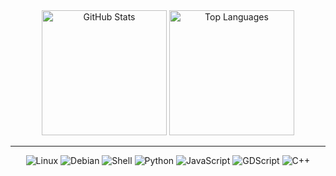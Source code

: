 

<div align="center">
    <img height="200" src="https://github-readme-stats.vercel.app/api?username=surtarso&theme=dracula" alt="GitHub Stats" />
    <img height="200" src="https://github-readme-stats.vercel.app/api/top-langs?username=surtarso&layout=compact&langs_count=8&card_width=320&theme=dracula" alt="Top Languages" />
</div>

---

<div align="center">
    
  ![Linux](https://img.shields.io/badge/Linux-FCC624?style=for-the-badge&logo=linux&logoColor=black)
  ![Debian](https://img.shields.io/badge/Debian-A81D33?style=for-the-badge&logo=debian&logoColor=white)
  ![Shell](https://img.shields.io/badge/Shell_Scripting-121011?style=for-the-badge&logo=gnu-bash&logoColor=white)
  ![Python](https://img.shields.io/badge/Python-3776AB?style=for-the-badge&logo=python&logoColor=white)
  ![JavaScript](https://img.shields.io/badge/JavaScript-F7DF1E?style=for-the-badge&logo=javascript&logoColor=black)
  ![GDScript](https://img.shields.io/badge/GDScript-478CBF?style=for-the-badge&logo=godot-engine&logoColor=white)
  ![C++](https://img.shields.io/badge/C++-00599C?style=for-the-badge&logo=c%2B%2B&logoColor=white)
</div>




<!--
**surtarso/surtarso** is a ✨ _special_ ✨ repository because its `README.md` (this file) appears on your GitHub profile.

Here are some ideas to get you started:

- 🔭 I’m currently working on ...
- 🌱 I’m currently learning ...
- 👯 I’m looking to collaborate on ...
- 🤔 I’m looking for help with ...
- 💬 Ask me about ...
- 📫 How to reach me: ...
- 😄 Pronouns: ...
- ⚡ Fun fact: ...
-->
